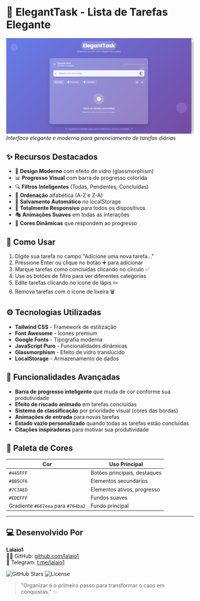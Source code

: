 # 📝 ElegantTask - Lista de Tarefas Elegante

![ElegantTask Preview](./img.png)  
*Interface elegante e moderna para gerenciamento de tarefas diárias*

## ✨ Recursos Destacados

- 🎨 **Design Moderno** com efeito de vidro (glassmorphism)
- 📊 **Progresso Visual** com barra de progresso colorida
- 🔍 **Filtros Inteligentes** (Todas, Pendentes, Concluídas)
- 🔄 **Ordenação** alfabética (A-Z e Z-A)
- 💾 **Salvamento Automático** no localStorage
- 📱 **Totalmente Responsivo** para todos os dispositivos
- 🎭 **Animações Suaves** em todas as interações
- 🌈 **Cores Dinâmicas** que respondem ao progresso

## 🚀 Como Usar

1. Digite sua tarefa no campo "Adicione uma nova tarefa..."
2. Pressione Enter ou clique no botão ➕ para adicionar
3. Marque tarefas como concluídas clicando no círculo ✅
4. Use os botões de filtro para ver diferentes categorias
5. Edite tarefas clicando no ícone de lápis ✏️
6. Remova tarefas com o ícone de lixeira 🗑️

## ⚙️ Tecnologias Utilizadas

- **Tailwind CSS** - Framework de estilização
- **Font Awesome** - Ícones premium
- **Google Fonts** - Tipografia moderna
- **JavaScript Puro** - Funcionalidades dinâmicas
- **Glassmorphism** - Efeito de vidro translúcido
- **LocalStorage** - Armazenamento de dados

## 🎯 Funcionalidades Avançadas

- **Barra de progresso inteligente** que muda de cor conforme sua produtividade
- **Efeito de riscado animado** em tarefas concluídas
- **Sistema de classificação** por prioridade visual (cores das bordas)
- **Animações de entrada** para novas tarefas
- **Estado vazio personalizado** quando todas as tarefas estão concluídas
- **Citações inspiradoras** para motivar sua produtividade

## 🌈 Paleta de Cores

| Cor               | Uso Principal               |
|-------------------|-----------------------------|
| `#445FFF`         | Botões principais, destaques|
| `#8B5CF6`         | Elementos secundários       |
| `#7C3AED`         | Elementos ativos, progresso |
| `#EDEFFF`         | Fundos suaves               |
| Gradiente `#667eea` para `#764ba2` | Fundo principal |

---

## 💻 Desenvolvido Por

**Lalaio1**  
👨‍💻 GitHub: [github.com/lalaio1](https://github.com/lalaio1)  
📱 Telegram: [t.me/lalaio1](https://t.me/lalaio1)  

![GitHub Stars](https://img.shields.io/github/stars/lalaio1/eleganttask?style=social)
![License](https://img.shields.io/badge/License-MIT-blue.svg)

> "Organizar é o primeiro passo para transformar o caos em conquistas." ✨
